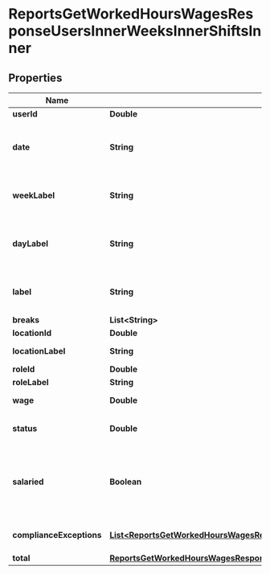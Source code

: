 

# ReportsGetWorkedHoursWagesResponseUsersInnerWeeksInnerShiftsInner


## Properties

| Name | Type | Description | Notes |
|------------ | ------------- | ------------- | -------------|
|**userId** | **Double** | User ID |  [optional] |
|**date** | **String** | Date and time the shift or time punch started on |  [optional] |
|**weekLabel** | **String** | Work week the shift or time punch occurred in |  [optional] |
|**dayLabel** | **String** | Formatted day the shift or time punch started on |  [optional] |
|**label** | **String** | Start and end times of shift or time punch |  [optional] |
|**breaks** | **List&lt;String&gt;** | Breaks |  [optional] |
|**locationId** | **Double** | Location ID |  [optional] |
|**locationLabel** | **String** | Location name |  [optional] |
|**roleId** | **Double** | Role ID |  [optional] |
|**roleLabel** | **String** | Role name |  [optional] |
|**wage** | **Double** | Hourly wage |  [optional] |
|**status** | **Double** | Shift flag (late, no-show, sick) |  [optional] |
|**salaried** | **Boolean** | Whether the employee was salaried during this shift |  [optional] |
|**complianceExceptions** | [**List&lt;ReportsGetWorkedHoursWagesResponseUsersInnerWeeksInnerShiftsInnerComplianceExceptionsInner&gt;**](ReportsGetWorkedHoursWagesResponseUsersInnerWeeksInnerShiftsInnerComplianceExceptionsInner.md) | Compliance exceptions for the shift |  [optional] |
|**total** | [**ReportsGetWorkedHoursWagesResponseUsersInnerWeeksInnerShiftsInnerTotal**](ReportsGetWorkedHoursWagesResponseUsersInnerWeeksInnerShiftsInnerTotal.md) |  |  [optional] |



